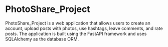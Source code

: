 # PhotoShare_Project
PhotoShare_Project is a web application that allows users to create an account, upload posts with photos, use hashtags, leave comments, and rate posts. The application is built using the FastAPI framework and uses SQLAlchemy as the database ORM.
